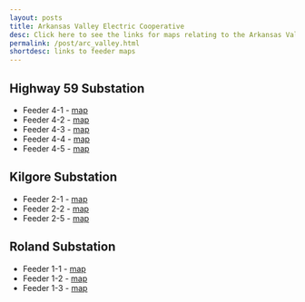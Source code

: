 ```yaml
---
layout: posts
title: Arkansas Valley Electric Cooperative
desc: Click here to see the links for maps relating to the Arkansas Valley Electric Cooperative.  This is organized by substation/feeders. 
permalink: /post/arc_valley.html
shortdesc: links to feeder maps
---
```


Highway 59 Substation
--------------
* Feeder 4-1 - [map](/coop/arc_valley/shwy_59_f4_1.html)
* Feeder 4-2 - [map](/coop/arc_valley/shwy_59_f4_2.html)
* Feeder 4-3 - [map](/coop/arc_valley/shwy_59_f4_3.html)
* Feeder 4-4 - [map](/coop/arc_valley/shwy_59_f4_4.html)
* Feeder 4-5 - [map](/coop/arc_valley/shwy_59_f4_5.html)

Kilgore Substation
--------------
* Feeder 2-1 - [map](/coop/arc_valley/skilgore_f2_1.html)
* Feeder 2-2 - [map](/coop/arc_valley/skilgore_f2_2.html)
* Feeder 2-5 - [map](/coop/arc_valley/skilgore_f2_5.html)

Roland Substation
--------------
* Feeder 1-1 - [map](/coop/arc_valley/sroland_f1_1.html)
* Feeder 1-2 - [map](/coop/arc_valley/sroland_f1_2.html)
* Feeder 1-3 - [map](/coop/arc_valley/sroland_f1_3.html)


